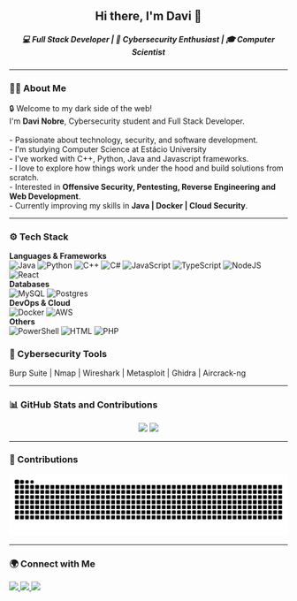 <!--
**davimalor3/davimalor3** is a ✨ _special_ ✨ repository because its `README.md` (this file) appears on your GitHub profile.

Here are some ideas to get you started:

- 🔭 I’m currently working on ...
- 🌱 I’m currently learning ...
- 👯 I’m looking to collaborate on ...
- 🤔 I’m looking for help with ...
- 💬 Ask me about ...
- 📫 How to reach me: ...
- 😄 Pronouns: ...
- ⚡ Fun fact: ...
-->


<h2 align="center">Hi there, I'm Davi 👋</h2>

<h5 align="center">💻 Full Stack Developer | 🔐 Cybersecurity Enthusiast | 🎓 Computer Scientist</h5>

---

<h3>👨‍💻 About Me</h3>
<p align="left">
🔒 Welcome to my dark side of the web!<br> I'm <b>Davi Nobre</b>, Cybersecurity student and Full Stack Developer.<br><br>
- Passionate about technology, security, and software development.<br>
- I'm studying Computer Science at Estácio University <br>
- I've worked with C++, Python, Java and Javascript frameworks.<br>
- I love to explore how things work under the hood and build solutions from scratch.<br>
- Interested in <b>Offensive Security, Pentesting, Reverse Engineering and Web Development</b>.<br>
- Currently improving my skills in <b>Java | Docker | Cloud Security</b>.
</p>

---

<h3>⚙️ Tech Stack</h3>

**Languages & Frameworks**<br>
![Java](https://skillicons.dev/icons?i=java) 
![Python](https://skillicons.dev/icons?i=py) 
![C++](https://skillicons.dev/icons?i=cpp) 
![C#](https://skillicons.dev/icons?i=cs) 
![JavaScript](https://skillicons.dev/icons?i=javascript) 
![TypeScript](https://skillicons.dev/icons?i=typescript) 
![NodeJS](https://skillicons.dev/icons?i=nodejs) 
![React](https://skillicons.dev/icons?i=react)<br>
**Databases**  
![MySQL](https://skillicons.dev/icons?i=mysql) 
![Postgres](https://skillicons.dev/icons?i=postgres)<br>
**DevOps & Cloud**  
![Docker](https://skillicons.dev/icons?i=docker) 
![AWS](https://skillicons.dev/icons?i=aws)<br>
**Others**  
![PowerShell](https://skillicons.dev/icons?i=powershell) 
![HTML](https://skillicons.dev/icons?i=html) 
![PHP](https://skillicons.dev/icons?i=php)

<h3>🔐 Cybersecurity Tools</h3>
<p>
Burp Suite | Nmap | Wireshark | Metasploit | Ghidra | Aircrack-ng
</p>


---

<h3>📊 GitHub Stats and Contributions</h3>

<div align="center">
  <img src="https://github-readme-stats.vercel.app/api?username=davimalor3&show_icons=true&theme=tokyonight" height="150" />
  <img src="https://github-readme-stats.vercel.app/api/top-langs/?username=davimalor3&layout=compact&theme=tokyonight" height="150" />
</div>

---

<h3>🐍 Contributions</h3>
<div align="center">
<img src="https://raw.githubusercontent.com/davimalor3/davimalor3/output/snake.svg" alt="Snake animation" />
</div>

---

<h3>🌍 Connect with Me</h3>
<p align="left">
  <a href="https://www.linkedin.com/in/davi-nobre-57206b377/" target="_blank">
    <img src="https://skillicons.dev/icons?i=linkedin" height="30"/>
  </a>
  <a href="mailto:davi.nbtec@gmail.com">
    <img src="https://cdn-icons-png.flaticon.com/512/732/732200.png" height="30"/>
  </a>
  <a href="https://github.com/davimalor3">
    <img src="https://skillicons.dev/icons?i=github" height="30"/>
  </a>
</p>
